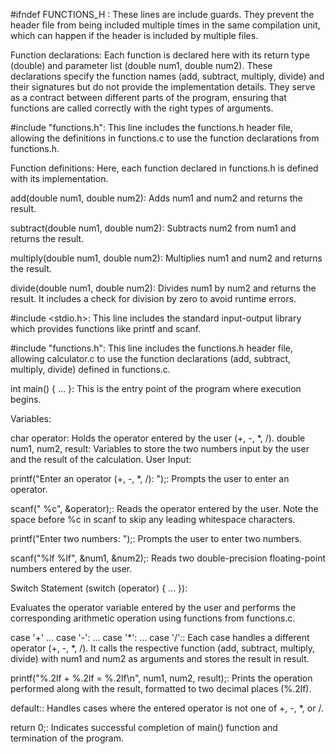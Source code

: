 #ifndef FUNCTIONS_H : These lines are include guards. They prevent the header file from being included multiple times in the same compilation unit, which can happen if the header is included by multiple files.

Function declarations: Each function is declared here with its return type (double) and parameter list (double num1, double num2). These declarations specify the function names (add, subtract, multiply, divide) and their signatures but do not provide the implementation details. They serve as a contract between different parts of the program, ensuring that functions are called correctly with the right types of arguments.

#include "functions.h": This line includes the functions.h header file, allowing the definitions in functions.c to use the function declarations from functions.h.

Function definitions: Here, each function declared in functions.h is defined with its implementation.

add(double num1, double num2): Adds num1 and num2 and returns the result.

subtract(double num1, double num2): Subtracts num2 from num1 and returns the result.

multiply(double num1, double num2): Multiplies num1 and num2 and returns the result.

divide(double num1, double num2): Divides num1 by num2 and returns the result. It includes a check for division by zero to avoid runtime errors.

#include <stdio.h>: This line includes the standard input-output library which provides functions like printf and scanf.

#include "functions.h": This line includes the functions.h header file, allowing calculator.c to use the function declarations (add, subtract, multiply, divide) defined in functions.c.

int main() { ... }: This is the entry point of the program where execution begins.

Variables:

char operator: Holds the operator entered by the user (+, -, *, /).
double num1, num2, result: Variables to store the two numbers input by the user and the result of the calculation.
User Input:

printf("Enter an operator (+, -, *, /): ");: Prompts the user to enter an operator.

scanf(" %c", &operator);: Reads the operator entered by the user. Note the space before %c in scanf to skip any leading whitespace characters.

printf("Enter two numbers: ");: Prompts the user to enter two numbers.

scanf("%lf %lf", &num1, &num2);: Reads two double-precision floating-point numbers entered by the user.

Switch Statement (switch (operator) { ... }):

Evaluates the operator variable entered by the user and performs the corresponding arithmetic operation using functions from functions.c.

case '+' ... case '-': ... case '*': ... case '/':: Each case handles a different operator (+, -, *, /). It calls the respective function (add, subtract, multiply, divide) with num1 and num2 as arguments and stores the result in result.

printf("%.2lf + %.2lf = %.2lf\n", num1, num2, result);: Prints the operation performed along with the result, formatted to two decimal places (%.2lf).

default:: Handles cases where the entered operator is not one of +, -, *, or /.

return 0;: Indicates successful completion of main() function and termination of the program.

